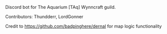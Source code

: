 Discord bot for The Aquarium \[TAq\] Wynncraft guild.

Contributors: Thundderr, LordGonner

Credit to https://github.com/badpinghere/dernal for map logic functionality